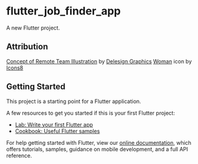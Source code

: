 # flutter_job_finder_app

A new Flutter project.

## Attribution
<a href="https://iconscout.com/illustrations/concept" target="_blank">Concept of Remote Team Illustration</a> by <a href="https://iconscout.com/contributors/delesign" target="_blank">Delesign Graphics</a>
<a target="_blank" href="https://icons8.com/icon/SSfJ7MRp9qFs/woman">Woman</a> icon by <a target="_blank" href="https://icons8.com">Icons8</a>
## Getting Started

This project is a starting point for a Flutter application.

A few resources to get you started if this is your first Flutter project:

- [Lab: Write your first Flutter app](https://flutter.dev/docs/get-started/codelab)
- [Cookbook: Useful Flutter samples](https://flutter.dev/docs/cookbook)

For help getting started with Flutter, view our
[online documentation](https://flutter.dev/docs), which offers tutorials,
samples, guidance on mobile development, and a full API reference.
